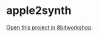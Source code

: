 apple2synth
=====

[Open this project in 8bitworkshop](http://8bitworkshop.com/redir.html?platform=apple2&githubURL=https%3A%2F%2Fgithub.com%2Fdanieldickison%2Fapple2synth&file=bleh.asm).
